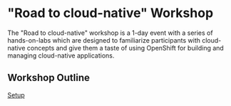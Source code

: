 # "Road to cloud-native" Workshop

The "Road to cloud-native" workshop is a 1-day event with a series of hands-on-labs which are designed to familiarize participants with cloud-native concepts and give them a taste of using OpenShift for building and managing cloud-native applications.

## Workshop Outline

[Setup](docs/setup.md)
